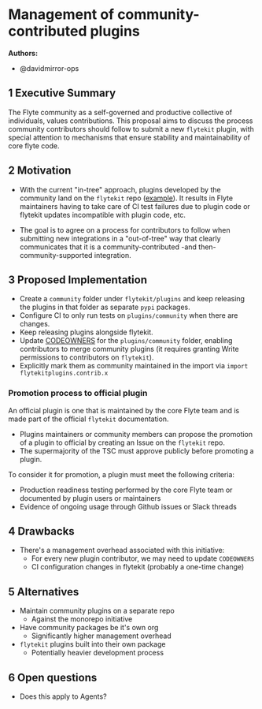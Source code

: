 # Management of community-contributed plugins

**Authors:**

- @davidmirror-ops


## 1 Executive Summary

The Flyte community as a self-governed and productive collective of individuals, values contributions. This proposal aims to discuss the process community contributors should follow to submit a new `flytekit` plugin, with special attention to mechanisms that ensure stability and maintainability of core flyte code.

## 2 Motivation

- With the current "in-tree" approach, plugins developed by the community land on the `flytekit` repo ([example](https://github.com/flyteorg/flytekit/pull/2537)). It results in Flyte maintainers having to take care of CI test failures due to plugin code or flytekit updates incompatible with plugin code, etc.

- The goal is to agree on a process for contributors to follow when submitting new integrations in a "out-of-tree" way that clearly communicates that it is a community-contributed -and then- community-supported integration.

## 3 Proposed Implementation

- Create a `community` folder under `flytekit/plugins` and keep releasing the plugins in that folder as separate `pypi` packages.
- Configure CI to only run tests on `plugins/community` when there are changes.
- Keep releasing plugins alongside flytekit.
- Update [CODEOWNERS](https://github.com/flyteorg/flytekit/blob/master/CODEOWNERS) for the `plugins/community` folder, enabling contributors to merge community plugins (it requires granting Write permissions to contributors on `flytekit`).
- Explicitly mark them as community maintained in the import via `import flytekitplugins.contrib.x`

### Promotion process to official plugin

An official plugin is one that is maintained by the core Flyte team and is made part of the official `flytekit` documentation.

- Plugins maintainers or community members can propose the promotion of a plugin to official by creating an Issue on the `flytekit` repo.
- The supermajority of the TSC must approve publicly before promoting a plugin.

To consider it for promotion, a plugin must meet the following criteria:

- Production readiness testing performed by the core Flyte team or documented by plugin users or maintainers
- Evidence of ongoing usage through Github issues or Slack threads



## 4 Drawbacks

- There's a management overhead associated with this initiative:
    - For every new plugin contributor, we may need to update `CODEOWNERS`
    - CI configuration changes in flytekit (probably a one-time change) 

## 5 Alternatives

- Maintain community plugins on a separate repo
    - Against the monorepo initiative
-  Have community packages be it's own org
    - Significantly higher management overhead
- `flytekit` plugins built into their own package
    -   Potentially heavier development process

## 6 Open questions

- Does this apply to Agents?


